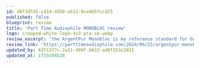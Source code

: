 ```yaml
---
id: d8f3d535-c414-4350-a512-9ce465fcc425
published: false
blueprint: review
title: 'Part Time Audiophile MONOBLOC review'
logo: cropped-white-logo-4x3-pta-sm.webp
review_excerpt: 'the ArgentPur Monobloc is my reference standard for GaN FET technology, and it’s amazing that you can now get this level of amplifier performance from a pair of 250wpc monoblocks that weigh just a few pounds apiece and cost just $6K. Highly recommended.'
review_link: 'https://parttimeaudiophile.com/2024/06/23/argentpur-monobloc-power-amplifiers-review/#google_vignette'
updated_by: 63f13f7c-2a11-499f-b033-ad0f353c2031
updated_at: 1719294528
---
```

